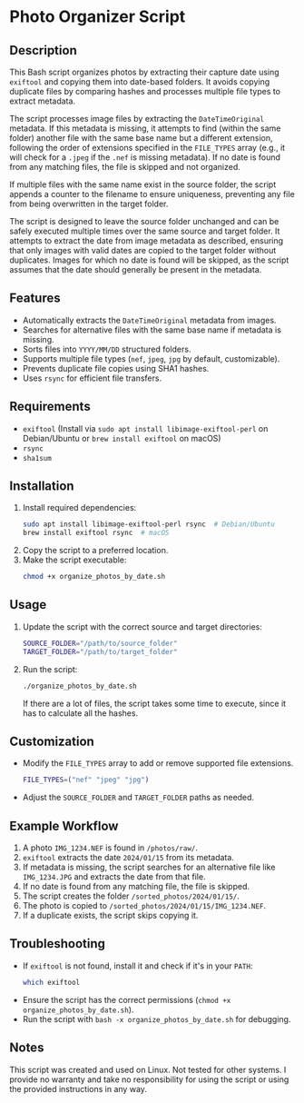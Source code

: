 # Photo Organizer Script

## Description
This Bash script organizes photos by extracting their capture date using `exiftool` and copying them into date-based folders. It avoids copying duplicate files by comparing hashes and processes multiple file types to extract metadata.

The script processes image files by extracting the `DateTimeOriginal` metadata. If this metadata is missing, it attempts to find (within the same folder) another file with the same base name but a different extension, following the order of extensions specified in the `FILE_TYPES` array (e.g., it will check for a `.jpeg` if the `.nef` is missing metadata). If no date is found from any matching files, the file is skipped and not organized.

If multiple files with the same name exist in the source folder, the script appends a counter to the filename to ensure uniqueness, preventing any file from being overwritten in the target folder.

The script is designed to leave the source folder unchanged and can be safely executed multiple times over the same source and target folder. It attempts to extract the date from image metadata as described, ensuring that only images with valid dates are copied to the target folder without duplicates. Images for which no date is found will be skipped, as the script assumes that the date should generally be present in the metadata.

## Features
- Automatically extracts the `DateTimeOriginal` metadata from images.
- Searches for alternative files with the same base name if metadata is missing.
- Sorts files into `YYYY/MM/DD` structured folders.
- Supports multiple file types (`nef`, `jpeg`, `jpg` by default, customizable).
- Prevents duplicate file copies using SHA1 hashes.
- Uses `rsync` for efficient file transfers.

## Requirements
- `exiftool` (Install via `sudo apt install libimage-exiftool-perl` on Debian/Ubuntu or `brew install exiftool` on macOS)
- `rsync`
- `sha1sum`

## Installation
1. Install required dependencies:
   ```sh
   sudo apt install libimage-exiftool-perl rsync  # Debian/Ubuntu
   brew install exiftool rsync  # macOS
   ```
2. Copy the script to a preferred location.
3. Make the script executable:
   ```sh
   chmod +x organize_photos_by_date.sh
   ```

## Usage
1. Update the script with the correct source and target directories:
   ```sh
   SOURCE_FOLDER="/path/to/source_folder"
   TARGET_FOLDER="/path/to/target_folder"
   ```
2. Run the script:
   ```sh
   ./organize_photos_by_date.sh
   ```
   If there are a lot of files, the script takes some time to execute, since it has to calculate all the hashes.

## Customization
- Modify the `FILE_TYPES` array to add or remove supported file extensions.
   ```sh
   FILE_TYPES=("nef" "jpeg" "jpg")
   ```
- Adjust the `SOURCE_FOLDER` and `TARGET_FOLDER` paths as needed.

## Example Workflow
1. A photo `IMG_1234.NEF` is found in `/photos/raw/`.
2. `exiftool` extracts the date `2024/01/15` from its metadata.
3. If metadata is missing, the script searches for an alternative file like `IMG_1234.JPG` and extracts the date from that file.
4. If no date is found from any matching file, the file is skipped.
5. The script creates the folder `/sorted_photos/2024/01/15/`.
6. The photo is copied to `/sorted_photos/2024/01/15/IMG_1234.NEF`.
7. If a duplicate exists, the script skips copying it.

## Troubleshooting
- If `exiftool` is not found, install it and check if it's in your `PATH`:
  ```sh
  which exiftool
  ```
- Ensure the script has the correct permissions (`chmod +x organize_photos_by_date.sh`).
- Run the script with `bash -x organize_photos_by_date.sh` for debugging.

## Notes
This script was created and used on Linux. Not tested for other systems.
I provide no warranty and take no responsibility for using the script or using the provided instructions in any way.
